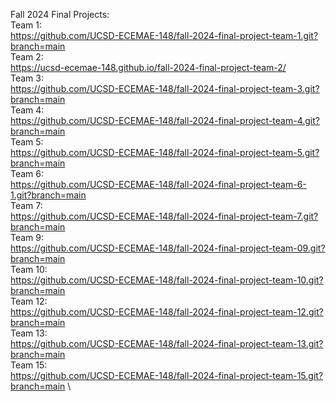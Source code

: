Fall 2024 Final Projects: \
Team 1:\
https://github.com/UCSD-ECEMAE-148/fall-2024-final-project-team-1.git?branch=main \
Team 2:\
https://ucsd-ecemae-148.github.io/fall-2024-final-project-team-2/ \
Team 3:\
https://github.com/UCSD-ECEMAE-148/fall-2024-final-project-team-3.git?branch=main \
Team 4:\
https://github.com/UCSD-ECEMAE-148/fall-2024-final-project-team-4.git?branch=main \
Team 5:\
https://github.com/UCSD-ECEMAE-148/fall-2024-final-project-team-5.git?branch=main \
Team 6:\
https://github.com/UCSD-ECEMAE-148/fall-2024-final-project-team-6-1.git?branch=main \
Team 7: \
https://github.com/UCSD-ECEMAE-148/fall-2024-final-project-team-7.git?branch=main \
Team 9:\
https://github.com/UCSD-ECEMAE-148/fall-2024-final-project-team-09.git?branch=main \
Team 10:\
https://github.com/UCSD-ECEMAE-148/fall-2024-final-project-team-10.git?branch=main \
Team 12:\
https://github.com/UCSD-ECEMAE-148/fall-2024-final-project-team-12.git?branch=main \
Team 13:\
https://github.com/UCSD-ECEMAE-148/fall-2024-final-project-team-13.git?branch=main \
Team 15: \
https://github.com/UCSD-ECEMAE-148/fall-2024-final-project-team-15.git?branch=main \
